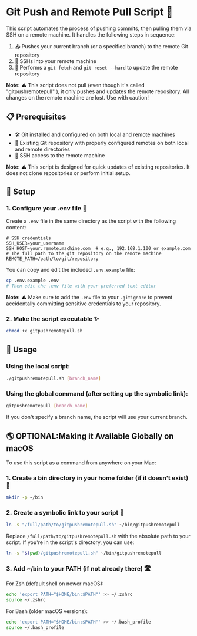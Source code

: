 # Git Push and Remote Pull Script 🚀

This script automates the process of pushing commits, then pulling them via SSH on a remote machine. It handles the following steps in sequence:

1. 📤 Pushes your current branch (or a specified branch) to the remote Git repository
2. 🔐 SSHs into your remote machine
3. 🔄 Performs a `git fetch` and `git reset --hard` to update the remote repository

**Note:** ⚠️ This script does not pull (even though it's called "gitpushremotepull" ), it only pushes and updates the remote repository. All changes on the remote machine are lost. Use with caution!

## 📋 Prerequisites

- 🛠️ Git installed and configured on both local and remote machines
- 📁 Existing Git repository with properly configured remotes on both local and remote directories
- 🔑 SSH access to the remote machine

**Note:** ⚠️ This script is designed for quick updates of existing repositories. It does not clone repositories or perform initial setup.

## 🔧 Setup

### 1. Configure your .env file 📝

Create a `.env` file in the same directory as the script with the following content:

```
# SSH credentials
SSH_USER=your_username
SSH_HOST=your.remote.machine.com  # e.g., 192.168.1.100 or example.com
# The full path to the git repository on the remote machine
REMOTE_PATH=/path/to/git/repository
```

You can copy and edit the included `.env.example` file:

```bash
cp .env.example .env
# Then edit the .env file with your preferred text editor
```

**Note:** ⚠️ Make sure to add the `.env` file to your `.gitignore` to prevent accidentally committing sensitive credentials to your repository.

### 2. Make the script executable ✨

```bash
chmod +x gitpushremotepull.sh
```

## 🚀 Usage

### Using the local script:

```bash
./gitpushremotepull.sh [branch_name]
```

### Using the global command (after setting up the symbolic link):

```bash
gitpushremotepull [branch_name]
```

If you don't specify a branch name, the script will use your current branch.

## 🌎 OPTIONAL:Making it Available Globally on macOS

To use this script as a command from anywhere on your Mac:

### 1. Create a bin directory in your home folder (if it doesn't exist) 📂

```bash
mkdir -p ~/bin
```

### 2. Create a symbolic link to your script 🔗

```bash
ln -s "/full/path/to/gitpushremotepull.sh" ~/bin/gitpushremotepull
```

Replace `/full/path/to/gitpushremotepull.sh` with the absolute path to your script. If you're in the script's directory, you can use:

```bash
ln -s "$(pwd)/gitpushremotepull.sh" ~/bin/gitpushremotepull
```

### 3. Add ~/bin to your PATH (if not already there) 🛣️

For Zsh (default shell on newer macOS):

```bash
echo 'export PATH="$HOME/bin:$PATH"' >> ~/.zshrc
source ~/.zshrc
```

For Bash (older macOS versions):

```bash
echo 'export PATH="$HOME/bin:$PATH"' >> ~/.bash_profile
source ~/.bash_profile
```
